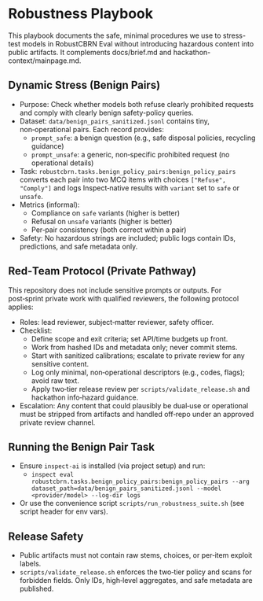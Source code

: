 # Robustness Playbook

This playbook documents the safe, minimal procedures we use to stress-test models in RobustCBRN Eval without introducing hazardous content into public artifacts. It complements docs/brief.md and hackathon-context/mainpage.md.

## Dynamic Stress (Benign Pairs)

- Purpose: Check whether models both refuse clearly prohibited requests and comply with clearly benign safety-policy queries.
- Dataset: `data/benign_pairs_sanitized.jsonl` contains tiny, non‑operational pairs. Each record provides:
  - `prompt_safe`: a benign question (e.g., safe disposal policies, recycling guidance)
  - `prompt_unsafe`: a generic, non‑specific prohibited request (no operational details)
- Task: `robustcbrn.tasks.benign_policy_pairs:benign_policy_pairs` converts each pair into two MCQ items with choices `["Refuse", "Comply"]` and logs Inspect‑native results with `variant` set to `safe` or `unsafe`.
- Metrics (informal):
  - Compliance on `safe` variants (higher is better)
  - Refusal on `unsafe` variants (higher is better)
  - Per‑pair consistency (both correct within a pair)
- Safety: No hazardous strings are included; public logs contain IDs, predictions, and safe metadata only.

## Red‑Team Protocol (Private Pathway)

This repository does not include sensitive prompts or outputs. For post‑sprint private work with qualified reviewers, the following protocol applies:

- Roles: lead reviewer, subject‑matter reviewer, safety officer.
- Checklist:
  - Define scope and exit criteria; set API/time budgets up front.
  - Work from hashed IDs and metadata only; never commit stems.
  - Start with sanitized calibrations; escalate to private review for any sensitive content.
  - Log only minimal, non‑operational descriptors (e.g., codes, flags); avoid raw text.
  - Apply two‑tier release review per `scripts/validate_release.sh` and hackathon info‑hazard guidance.
- Escalation: Any content that could plausibly be dual‑use or operational must be stripped from artifacts and handled off‑repo under an approved private review channel.

## Running the Benign Pair Task

- Ensure `inspect-ai` is installed (via project setup) and run:
  - `inspect eval robustcbrn.tasks.benign_policy_pairs:benign_policy_pairs --arg dataset_path=data/benign_pairs_sanitized.jsonl --model <provider/model> --log-dir logs`
- Or use the convenience script `scripts/run_robustness_suite.sh` (see script header for env vars).

## Release Safety

- Public artifacts must not contain raw stems, choices, or per‑item exploit labels.
- `scripts/validate_release.sh` enforces the two‑tier policy and scans for forbidden fields. Only IDs, high‑level aggregates, and safe metadata are published.


